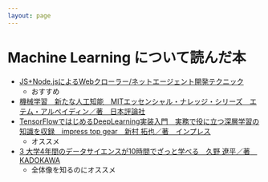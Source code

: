 ```yaml
---
layout: page
---
```


# Machine Learning について読んだ本

* [JS+Node.jsによるWebクローラー/ネットエージェント開発テクニック](https://bookworm.improve-future.com/book/17003)
    * おすすめ
* [機械学習　新たな人工知能　MITエッセンシャル・ナレッジ・シリーズ　エテム・アルペイディン／著　日本評論社](https://bookworm.improve-future.com/book/22552)
* [TensorFlowではじめるDeepLearning実装入門　実務で役に立つ深層学習の知識を収録　impress top gear　新村 拓也／著　インプレス](https://hb.afl.rakuten.co.jp/hgc/06aee009.253cac17.06aee00a.adcce669/?pc=https%3A%2F%2Fitem.rakuten.co.jp%2Fbook%2F15334891%2F&m=http%3A%2F%2Fm.rakuten.co.jp%2Fbook%2Fi%2F18984956%2F&link_type=text&ut=eyJwYWdlIjoiaXRlbSIsInR5cGUiOiJ0ZXh0Iiwic2l6ZSI6IjI0MHgyNDAiLCJuYW0iOjEsIm5hbXAiOiJyaWdodCIsImNvbSI6MSwiY29tcCI6ImxlZnQiLCJwcmljZSI6MCwiYm9yIjoxLCJjb2wiOjAsImJidG4iOjF9)
   * オススメ
* [3	大学4年間のデータサイエンスが10時間でざっと学べる　久野 遼平／著　KADOKAWA]()
   * 全体像を知るのにオススメ

